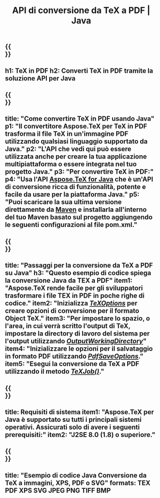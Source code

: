 ﻿---
translation: true
template: /_templates/_conversion-child-java.md
title: API di conversione da TeX a PDF | Java
description: Funzionalità di conversione da TeX a PDF. Integra questa libreria Java in sede nel tuo progetto o usa applicazioni multipiattaforma per convertire TeX in PDF.
keywords: tex in pdf api jpeg, tex2pdf integra
url: /java/conversion/tex-to-pdf/
family: tex
platformtag: java
feature: conversion
informat: TEX
outformat: PDF
otherformats: BMP PNG JPEG TIFF XPS SVG
---


{{<section banner>}}
---
h1: TeX in PDF
h2: Converti TeX in PDF tramite la soluzione API per Java
---

{{<section overview>}}
---
title: "Come convertire TeX in PDF usando Java"
p1: "Il convertitore Aspose.TeX per TeX in PDF trasforma il file TeX in un'immagine PDF utilizzando qualsiasi linguaggio supportato da Java."
p2: "L'API che vedi qui può essere utilizzata anche per creare la tua applicazione multipiattaforma o essere integrata nel tuo progetto Java."
p3: "Per convertire TeX in PDF:"
p4: "Usa l'API [Aspose.TeX for Java](https://products.aspose.com/tex/java) che è un'API di conversione ricca di funzionalità, potente e facile da usare per la piattaforma Java."
p5: "Puoi scaricare la sua ultima versione direttamente da [Maven](https://repository.aspose.com/webapp/#/artifacts/browse/tree/General/repo/com/aspose/aspose-tex) e installarla all'interno del tuo Maven basato sul progetto aggiungendo le seguenti configurazioni al file pom.xml."
---

{{<section feature1>}}
---
title: "Passaggi per la conversione da TeX a PDF su Java"
h3: "Questo esempio di codice spiega la conversione Java da TEX a PDF"
item1: "Aspose.TeX rende facile per gli sviluppatori trasformare i file TEX in PDF in poche righe di codice."
item2: "Inizializza [*TeXOptions*](https://reference.aspose.com/tex/java/com.aspose.tex/TeXOptions) per creare opzioni di conversione per il formato Object TeX."
item3: "Per impostare lo spazio, o l'area, in cui verrà scritto l'output di TeX, impostare la directory di lavoro del sistema per l'output utilizzando [*OutputWorkingDirectory*](https://reference.aspose.com/tex/java/com.aspose.tex/TeXOptions#getOutputWorkingDirectory--)"
item4: "Inizializzare le opzioni per il salvataggio in formato PDF utilizzando [*PdfSaveOptions*](https://reference.aspose.com/tex/java/com.aspose.tex.rendering/PdfSaveOptions)."
item5: "Esegui la conversione da TeX a PDF utilizzando il metodo [*TeXJob()*](https://reference.aspose.com/tex/java/com.aspose.tex/TeXJob)."
---

{{<section feature2>}}
---
title: Requisiti di sistema
item1: "Aspose.TeX per Java è supportato su tutti i principali sistemi operativi. Assicurati solo di avere i seguenti prerequisiti:"
item2: "J2SE 8.0 (1.8) o superiore."
---

{{<section widget>}}
---
title: "Esempio di codice Java Conversione da TeX a immagini, XPS, PDF o SVG"
formats: TEX PDF XPS SVG JPEG PNG TIFF BMP
---